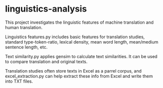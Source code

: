 # linguistics-analysis
This project investigates the linguistic features of machine translation and human translation.

Linguistics features.py includes basic features for translation studies, standard type-token-ratio, lexical density, mean word length, mean/medium sentence length, etc.

Text similarity.py applies gensim to calculate text similarities. It can be used to compare translation and original texts.

Translation studies often store texts in Excel as a parrel corpus, and excel_extraction.py can help extract these info from Excel and write them into TXT files. 
